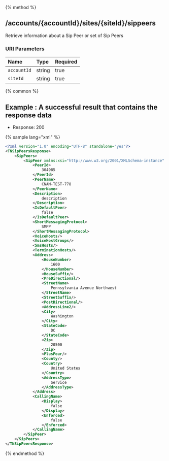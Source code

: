 {% method %}
## /accounts/{accountId}/sites/{siteId}/sippeers

Retrieve information about a Sip Peer or set of Sip Peers


### URI Parameters
| Name | Type | Required |
|:-----|:-----|:---------|
| `accountId` | string | true |
| `siteId` | string | true |






{% common %}


## Example : A successful result that contains the response data

* Response: 200

{% sample lang="xml" %}

```xml
<?xml version="1.0" encoding="UTF-8" standalone="yes"?>
<TNSipPeersResponse>
    <SipPeers>
        <SipPeer xmlns:xsi="http://www.w3.org/2001/XMLSchema-instance" xsi:type="SipPeer">
            <PeerId>
                304985
            </PeerId>
            <PeerName>
                CNAM-TEST-778
            </PeerName>
            <Description>
                description
            </Description>
            <IsDefaultPeer>
                false
            </IsDefaultPeer>
            <ShortMessagingProtocol>
                SMPP
            </ShortMessagingProtocol>
            <VoiceHosts/>
            <VoiceHostGroups/>
            <SmsHosts/>
            <TerminationHosts/>
            <Address>
                <HouseNumber>
                    1600
                </HouseNumber>
                <HouseSuffix/>
                <PreDirectional/>
                <StreetName>
                    Pennsylvania Avenue Northwest
                </StreetName>
                <StreetSuffix/>
                <PostDirectional/>
                <AddressLine2/>
                <City>
                    Washington
                </City>
                <StateCode>
                    DC
                </StateCode>
                <Zip>
                    20500
                </Zip>
                <PlusFour/>
                <County/>
                <Country>
                    United States
                </Country>
                <AddressType>
                    Service
                </AddressType>
            </Address>
            <CallingName>
                <Display>
                    false
                </Display>
                <Enforced>
                    false
                </Enforced>
            </CallingName>
        </SipPeer>
    </SipPeers>
</TNSipPeersResponse>
```


{% endmethod %}